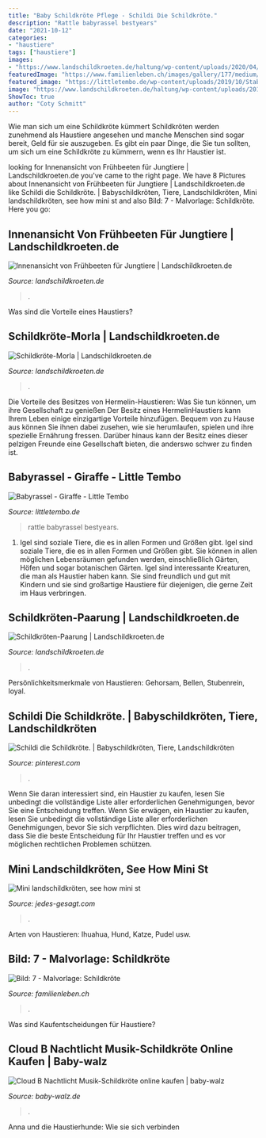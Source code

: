 ```yaml
---
title: "Baby Schildkröte Pflege - Schildi Die Schildkröte."
description: "Rattle babyrassel bestyears"
date: "2021-10-12"
categories:
- "haustiere"
tags: ["haustiere"]
images:
- "https://www.landschildkroeten.de/haltung/wp-content/uploads/2020/04/Schildkröte-Morla.jpg"
featuredImage: "https://www.familienleben.ch/images/gallery/177/medium/Ausmalbilder-Schildkroete.jpg"
featured_image: "https://littletembo.de/wp-content/uploads/2019/10/Stabrassel-Giraffe-768x1024.jpg"
image: "https://www.landschildkroeten.de/haltung/wp-content/uploads/2018/02/Schildkröten-Paarung.jpg"
ShowToc: true
author: "Coty Schmitt"
---
```



Wie man sich um eine Schildkröte kümmert
Schildkröten werden zunehmend als Haustiere angesehen und manche Menschen sind sogar bereit, Geld für sie auszugeben. Es gibt ein paar Dinge, die Sie tun sollten, um sich um eine Schildkröte zu kümmern, wenn es Ihr Haustier ist.

	

		
looking for Innenansicht von Frühbeeten für Jungtiere | Landschildkroeten.de you've came to the right page. We have 8 Pictures about Innenansicht von Frühbeeten für Jungtiere | Landschildkroeten.de like Schildi die Schildkröte. | Babyschildkröten, Tiere, Landschildkröten, Mini landschildkröten, see how mini st and also Bild: 7 - Malvorlage: Schildkröte. Here you go:
		
    
## Innenansicht Von Frühbeeten Für Jungtiere | Landschildkroeten.de

<img loading=lazy src="https://www.landschildkroeten.de/haltung/wp-content/uploads/2017/08/Frühbeet_Marion.jpg" onerror="this.onerror=null;this.src='https://tse1.mm.bing.net/th?id=OIP.51id8OOOu9_X3E263kqkdgHaFj&amp;pid=15.1';" alt="Innenansicht von Frühbeeten für Jungtiere | Landschildkroeten.de">

_Source: landschildkroeten.de_

>. 

	

Was sind die Vorteile eines Haustiers?

    
## Schildkröte-Morla | Landschildkroeten.de

<img loading=lazy src="https://www.landschildkroeten.de/haltung/wp-content/uploads/2020/04/Schildkröte-Morla.jpg" onerror="this.onerror=null;this.src='https://tse1.mm.bing.net/th?id=OIP.2BRbj2YG1Kf6_heuFvup_AHaFT&amp;pid=15.1';" alt="Schildkröte-Morla | Landschildkroeten.de">

_Source: landschildkroeten.de_

>. 

	

Die Vorteile des Besitzes von Hermelin-Haustieren: Was Sie tun können, um ihre Gesellschaft zu genießen
Der Besitz eines HermelinHaustiers kann Ihrem Leben einige einzigartige Vorteile hinzufügen. Bequem von zu Hause aus können Sie ihnen dabei zusehen, wie sie herumlaufen, spielen und ihre spezielle Ernährung fressen. Darüber hinaus kann der Besitz eines dieser pelzigen Freunde eine Gesellschaft bieten, die anderswo schwer zu finden ist.

    
## Babyrassel - Giraffe - Little Tembo

<img loading=lazy src="https://littletembo.de/wp-content/uploads/2019/10/Stabrassel-Giraffe-768x1024.jpg" onerror="this.onerror=null;this.src='https://tse1.mm.bing.net/th?id=OIP.h-rqE_tzgE5HoBhlpxC_VQHaJ4&amp;pid=15.1';" alt="Babyrassel - Giraffe - Little Tembo">

_Source: littletembo.de_

>rattle babyrassel bestyears. 

	

1. Igel sind soziale Tiere, die es in allen Formen und Größen gibt.
Igel sind soziale Tiere, die es in allen Formen und Größen gibt. Sie können in allen möglichen Lebensräumen gefunden werden, einschließlich Gärten, Höfen und sogar botanischen Gärten. Igel sind interessante Kreaturen, die man als Haustier haben kann. Sie sind freundlich und gut mit Kindern und sie sind großartige Haustiere für diejenigen, die gerne Zeit im Haus verbringen.

    
## Schildkröten-Paarung | Landschildkroeten.de

<img loading=lazy src="https://www.landschildkroeten.de/haltung/wp-content/uploads/2018/02/Schildkröten-Paarung.jpg" onerror="this.onerror=null;this.src='https://tse3.mm.bing.net/th?id=OIP.Q7BFDJmJYzr-zqTnfnISUQEsDH&amp;pid=15.1';" alt="Schildkröten-Paarung | Landschildkroeten.de">

_Source: landschildkroeten.de_

>. 

	

Persönlichkeitsmerkmale von Haustieren: Gehorsam, Bellen, Stubenrein, loyal.

    
## Schildi Die Schildkröte. | Babyschildkröten, Tiere, Landschildkröten

<img loading=lazy src="https://i.pinimg.com/originals/e5/de/e5/e5dee58413eca6e0f29e3b6762e76dd1.jpg" onerror="this.onerror=null;this.src='https://tse4.mm.bing.net/th?id=OIP.Fj7WSi8smST_HallesDRoAHaLH&amp;pid=15.1';" alt="Schildi die Schildkröte. | Babyschildkröten, Tiere, Landschildkröten">

_Source: pinterest.com_

>. 

	

Wenn Sie daran interessiert sind, ein Haustier zu kaufen, lesen Sie unbedingt die vollständige Liste aller erforderlichen Genehmigungen, bevor Sie eine Entscheidung treffen.
Wenn Sie erwägen, ein Haustier zu kaufen, lesen Sie unbedingt die vollständige Liste aller erforderlichen Genehmigungen, bevor Sie sich verpflichten. Dies wird dazu beitragen, dass Sie die beste Entscheidung für Ihr Haustier treffen und es vor möglichen rechtlichen Problemen schützen.

    
## Mini Landschildkröten, See How Mini St

<img loading=lazy src="https://jedes-gesagt.com/bzy/gCX5qqjjIgvCDy1pXC5mrwHaD2.jpg" onerror="this.onerror=null;this.src='https://tse2.mm.bing.net/th?id=OIP.59IwrRi50zlKZVIdnjfTXwAAAA&amp;pid=15.1';" alt="Mini landschildkröten, see how mini st">

_Source: jedes-gesagt.com_

>. 

	

Arten von Haustieren: Ihuahua, Hund, Katze, Pudel usw.

    
## Bild: 7 - Malvorlage: Schildkröte

<img loading=lazy src="https://www.familienleben.ch/images/gallery/177/medium/Ausmalbilder-Schildkroete.jpg" onerror="this.onerror=null;this.src='https://tse2.mm.bing.net/th?id=OIP.hHSQd3CJtY1utbwDroq30AHaFS&amp;pid=15.1';" alt="Bild: 7 - Malvorlage: Schildkröte">

_Source: familienleben.ch_

>. 

	

Was sind Kaufentscheidungen für Haustiere?

    
## Cloud B Nachtlicht Musik-Schildkröte Online Kaufen | Baby-walz

<img loading=lazy src="https://images.baby-walz.de/v2/470x470_r1/iv2/Bilder/Artikelbilder/62/73/04/6273041/6273041_02/jpg/nachtlicht-musik-schildkroete-p1559886-4.jpg" onerror="this.onerror=null;this.src='https://tse4.mm.bing.net/th?id=OIP.WB7Lzl62mtXslu-1SAhN9QAAAA&amp;pid=15.1';" alt="Cloud B Nachtlicht Musik-Schildkröte online kaufen | baby-walz">

_Source: baby-walz.de_

>. 

	

Anna und die Haustierhunde: Wie sie sich verbinden

